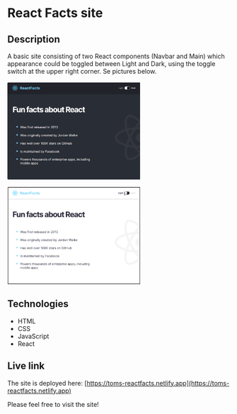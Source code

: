 # React Facts site

## Description
A basic site consisting of two React components (Navbar and Main) which appearance could be toggled between Light and Dark, using the toggle switch at the upper right corner. Se pictures below.
<br/>
<br/>
<img src="dark-mode.png" alt="Screenshot." width="300px"/>

<img src="light-mode.png" alt="Screenshot." width="300px"/>

## Technologies
- HTML
- CSS
- JavaScript
- React

## Live link
The site is deployed here:
[https://toms-reactfacts.netlify.app](https://toms-reactfacts.netlify.app)

Please feel free to visit the site!
